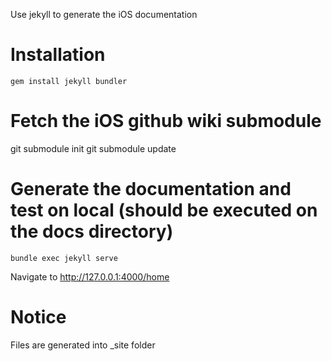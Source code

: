 Use jekyll to generate the iOS documentation

# Installation

```
gem install jekyll bundler
```

# Fetch the iOS github wiki submodule
git submodule init
git submodule update

# Generate the documentation and test on local (should be executed on the docs directory)
```
bundle exec jekyll serve
```

Navigate to http://127.0.0.1:4000/home

# Notice

Files are generated into _site folder